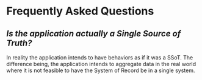 # Frequently Asked Questions

## _Is the application actually a Single Source of Truth?_

In reality the application intends to have behaviors as if it was a SSoT. The difference being, the application intends to aggregate data in the real world where it is not feasible to have the System of Record be in a single system.
